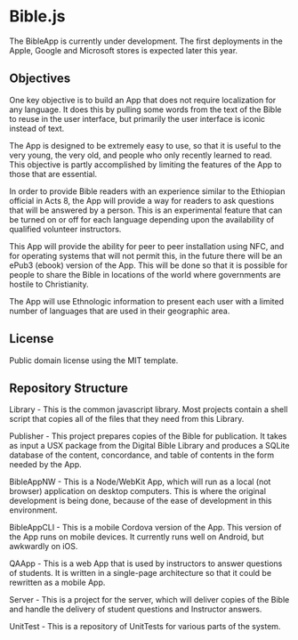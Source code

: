 # Bible.js
The BibleApp is currently under development.  The first deployments in the Apple, Google and Microsoft stores is expected later this year.

Objectives
----------

One key objective is to build an App that does not require localization for any language.  It does this by pulling some words from the text of the Bible to reuse in the user interface, but primarily the user interface is iconic instead of text.

The App is designed to be extremely easy to use, so that it is useful to the very young, the very old, and people who only recently learned to read.  This objective is partly accomplished by limiting the features of the App to those that are essential.

In order to provide Bible readers with an experience similar to the Ethiopian official in Acts 8, the App will provide a way for readers to ask questions that will be answered by a person.  This is an experimental feature that can be turned on or off for each language depending upon the availability of qualified volunteer instructors.

This App will provide the ability for peer to peer installation using NFC, and for operating systems that will not permit this, in the future there will be an ePub3 (ebook) version of the App.  This will be done so that it is possible for people to share the Bible in locations of the world where governments are hostile to Christianity.

The App will use Ethnologic information to present each user with a limited number of languages that are used in their geographic area.

License
-------

Public domain license using the MIT template.

Repository Structure
--------------------

Library - This is the common javascript library.  Most projects contain a shell script that copies all of the files that they need from this Library.

Publisher - This project prepares copies of the Bible for publication.  It takes as input a USX package from the Digital Bible Library and produces a SQLite database of the content, concordance, and table of contents in the form needed by the App.

BibleAppNW - This is a Node/WebKit App, which will run as a local (not browser) application on desktop computers.  This is where the original development is being done, because of the ease of development in this environment.

BibleAppCLI - This is a mobile Cordova version of the App.  This version of the App runs on mobile devices. It currently runs well on Android, but awkwardly on iOS.

QAApp - This is a web App that is used by instructors to answer questions of students.  It is written in a single-page architecture so that it could be rewritten as a mobile App.

Server - This is a project for the server, which will deliver copies of the Bible and handle the delivery of student questions and Instructor answers.

UnitTest - This is a repository of UnitTests for various parts of the system.

